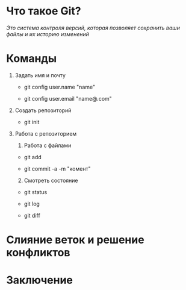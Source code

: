 # Что такое Git?

*Это система контроля версий, которая позволяет сохранить ваши файлы и их историю изменений*

# Команды

1. Задать имя и почту

     * git config user.name "name"

     * git config user.email "name@.com"

2. Создать репозиторий

     * git init

3. Работа с репозиторием

    1. Работа с файлами

     * git add

     * git commit -a -m "комент"

    2. Смотреть состояние

     * git status

     * git log

     * git diff


# Слияние веток и решение конфликтов



# Заключение